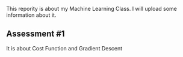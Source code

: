 This repority is about my Machine Learning Class.
I will upload some information about it.

## Assessment #1
It is about Cost Function and Gradient Descent
